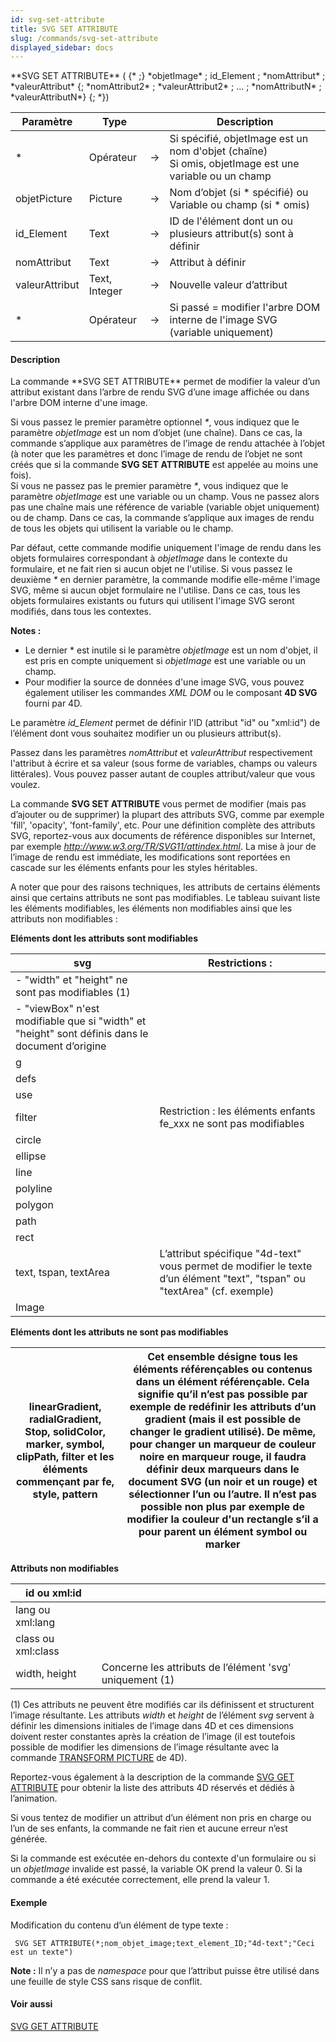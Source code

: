 ```yaml
---
id: svg-set-attribute
title: SVG SET ATTRIBUTE
slug: /commands/svg-set-attribute
displayed_sidebar: docs
---
```


<!--REF #_command_.SVG SET ATTRIBUTE.Syntax-->**SVG SET ATTRIBUTE** ( {* ;} *objetImage* ; id_Element ; *nomAttribut* ; *valeurAttribut* {; *nomAttribut2* ; *valeurAttribut2* ; ... ; *nomAttributN* ; *valeurAttributN*} {; *})<!-- END REF-->
<!--REF #_command_.SVG SET ATTRIBUTE.Params-->
| Paramètre | Type |  | Description |
| --- | --- | --- | --- |
| * | Opérateur | &rarr; | Si spécifié, objetImage est un nom d'objet (chaîne) <br/>Si omis, objetImage est une variable ou un champ |
| objetPicture | Picture | &rarr; | Nom d’objet (si * spécifié) ou Variable ou champ (si * omis) |
| id_Element | Text | &rarr; | ID de l'élément dont un ou plusieurs attribut(s) sont à définir |
| nomAttribut | Text | &rarr; | Attribut à définir |
| valeurAttribut | Text, Integer | &rarr; | Nouvelle valeur d’attribut |
| * | Opérateur | &rarr; | Si passé = modifier l'arbre DOM interne de l'image SVG (variable uniquement) |

<!-- END REF-->

#### Description 

<!--REF #_command_.SVG SET ATTRIBUTE.Summary-->La commande **SVG SET ATTRIBUTE** permet de modifier la valeur d’un attribut existant dans l’arbre de rendu SVG d’une image affichée ou dans l'arbre DOM interne d'une image.<!-- END REF-->

Si vous passez le premier paramètre optionnel *\**, vous indiquez que le paramètre *objetImage* est un nom d’objet (une chaîne). Dans ce cas, la commande s’applique aux paramètres de l’image de rendu attachée à l’objet (à noter que les paramètres et donc l’image de rendu de l’objet ne sont créés que si la commande **SVG SET ATTRIBUTE** est appelée au moins une fois).   
Si vous ne passez pas le premier paramètre *\**, vous indiquez que le paramètre *objetImage* est une variable ou un champ. Vous ne passez alors pas une chaîne mais une référence de variable (variable objet uniquement) ou de champ. Dans ce cas, la commande s’applique aux images de rendu de tous les objets qui utilisent la variable ou le champ.

Par défaut, cette commande modifie uniquement l'image de rendu dans les objets formulaires correspondant à *objetImage* dans le contexte du formulaire, et ne fait rien si aucun objet ne l'utilise. Si vous passez le deuxième *\** en dernier paramètre, la commande modifie elle-même l'image SVG, même si aucun objet formulaire ne l'utilise. Dans ce cas, tous les objets formulaires existants ou futurs qui utilisent l'image SVG seront modifiés, dans tous les contextes. 

**Notes :**

* Le dernier \* est inutile si le paramètre *objetImage* est un nom d'objet, il est pris en compte uniquement si *objetImage* est une variable ou un champ.
* Pour modifier la source de données d'une image SVG, vous pouvez également utiliser les commandes *XML DOM* ou le composant **4D SVG** fourni par 4D.

Le paramètre *id\_Element* permet de définir l'ID (attribut "id" ou "xml:id") de l’élément dont vous souhaitez modifier un ou plusieurs attribut(s).

Passez dans les paramètres *nomAttribut* et *valeurAttribut* respectivement l'attribut à écrire et sa valeur (sous forme de variables, champs ou valeurs littérales). Vous pouvez passer autant de couples attribut/valeur que vous voulez. 

La commande **SVG SET ATTRIBUTE** vous permet de modifier (mais pas d’ajouter ou de supprimer) la plupart des attributs SVG, comme par exemple 'fill', 'opacity', 'font-family', etc. Pour une définition complète des attributs SVG, reportez-vous aux documents de référence disponibles sur Internet, par exemple *http://www.w3.org/TR/SVG11/attindex.html*. La mise à jour de l’image de rendu est immédiate, les modifications sont reportées en cascade sur les éléments enfants pour les styles héritables. 

A noter que pour des raisons techniques, les attributs de certains éléments ainsi que certains attributs ne sont pas modifiables. Le tableau suivant liste les éléments modifiables, les éléments non modifiables ainsi que les attributs non modifiables :

**Eléments dont les attributs sont modifiables**   

| svg                                                                                              | Restrictions :                                                                                                            |
| ------------------------------------------------------------------------------------------------ | ------------------------------------------------------------------------------------------------------------------------- |
| \- "width" et "height" ne sont pas modifiables (1)                                               |                                                                                                                           |
| \- "viewBox" n'est modifiable que si "width" et "height" sont définis dans le document d’origine |                                                                                                                           |
| g                                                                                                |                                                                                                                           |
| defs                                                                                             |                                                                                                                           |
| use                                                                                              |                                                                                                                           |
| filter                                                                                           | Restriction : les éléments enfants fe\_xxx ne sont pas modifiables                                                        |
| circle                                                                                           |                                                                                                                           |
| ellipse                                                                                          |                                                                                                                           |
| line                                                                                             |                                                                                                                           |
| polyline                                                                                         |                                                                                                                           |
| polygon                                                                                          |                                                                                                                           |
| path                                                                                             |                                                                                                                           |
| rect                                                                                             |                                                                                                                           |
| text, tspan, textArea                                                                            | L’attribut spécifique "4d-text" vous permet de modifier le texte d’un élément "text", "tspan" ou "textArea" (cf. exemple) |
| Image                                                                                            |                                                                                                                           |

**Eléments dont les attributs ne sont pas modifiables**   

| linearGradient, radialGradient, Stop, solidColor, marker, symbol, clipPath, filter et les éléments commençant par fe, style, pattern | Cet ensemble désigne tous les éléments référençables ou contenus dans un élément référençable. Cela signifie qu’il n’est pas possible par exemple de redéfinir les attributs d’un gradient (mais il est possible de changer le gradient utilisé). De même, pour changer un marqueur de couleur noire en marqueur rouge, il faudra définir deux marqueurs dans le document SVG (un noir et un rouge) et sélectionner l’un ou l’autre. Il n’est pas possible non plus par exemple de modifier la couleur d'un rectangle s’il a pour parent un élément symbol ou marker |
| ------------------------------------------------------------------------------------------------------------------------------------ | -------------------------------------------------------------------------------------------------------------------------------------------------------------------------------------------------------------------------------------------------------------------------------------------------------------------------------------------------------------------------------------------------------------------------------------------------------------------------------------------------------------------------------------------------------------------- |

**Attributs non modifiables**  

| id ou xml:id       |                                                          |
| ------------------ | -------------------------------------------------------- |
| lang ou xml:lang   |                                                          |
| class ou xml:class |                                                          |
| width, height      | Concerne les attributs de l’élément 'svg' uniquement (1) |

(1) Ces attributs ne peuvent être modifiés car ils définissent et structurent l’image résultante. Les attributs *width* et *height* de l’élément *svg* servent à définir les dimensions initiales de l’image dans 4D et ces dimensions doivent rester constantes après la création de l’image (il est toutefois possible de modifier les dimensions de l’image résultante avec la commande [TRANSFORM PICTURE](transform-picture.md) de 4D).

Reportez-vous également à la description de la commande [SVG GET ATTRIBUTE](svg-get-attribute.md) pour obtenir la liste des attributs 4D réservés et dédiés à l’animation.

Si vous tentez de modifier un attribut d’un élément non pris en charge ou l’un de ses enfants, la commande ne fait rien et aucune erreur n’est générée.

Si la commande est exécutée en-dehors du contexte d'un formulaire ou si un *objetImage* invalide est passé, la variable OK prend la valeur 0\. Si la commande a été exécutée correctement, elle prend la valeur 1.

#### Exemple 

Modification du contenu d’un élément de type texte :

```4d
 SVG SET ATTRIBUTE(*;nom_objet_image;text_element_ID;"4d-text";"Ceci est un texte")
```

**Note :** Il n’y a pas de *namespace* pour que l’attribut puisse être utilisé dans une feuille de style CSS sans risque de conflit. 

#### Voir aussi 

[SVG GET ATTRIBUTE](svg-get-attribute.md)  